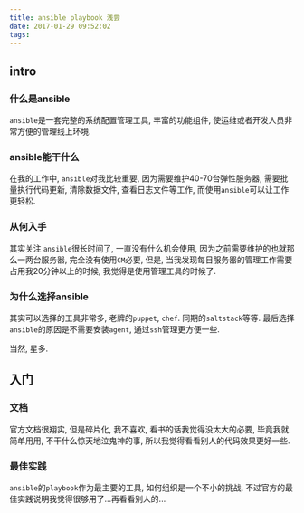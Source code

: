 ```yaml
---
title: ansible playbook 浅尝
date: 2017-01-29 09:52:02
tags:
---
```


## intro

### 什么是ansible
`ansible`是一套完整的系统配置管理工具, 丰富的功能组件, 使运维或者开发人员非常方便的管理线上环境.


### ansible能干什么
在我的工作中, `ansible`对我比较重要, 因为需要维护40-70台弹性服务器, 需要批量执行代码更新, 清除数据文件, 查看日志文件等工作, 而使用`ansible`可以让工作更轻松.

### 从何入手
其实关注 `ansible`很长时间了, 一直没有什么机会使用, 因为之前需要维护的也就那么一两台服务器, 完全没有使用`CM`必要, 但是, 当我发现每日服务器的管理工作需要占用我20分钟以上的时候, 我觉得是使用管理工具的时候了.

### 为什么选择ansible
其实可以选择的工具非常多, 老牌的`puppet`, `chef`. 同期的`saltstack`等等. 最后选择`ansible`的原因是不需要安装`agent`, 通过`ssh`管理更方便一些.

当然, 星多.

## 入门

### 文档
官方文档很翔实, 但是碎片化, 我不喜欢, 看书的话我觉得没太大的必要, 毕竟我就简单用用, 不干什么惊天地泣鬼神的事, 所以我觉得看看别人的代码效果更好一些.

### 最佳实践
`ansible`的`playbook`作为最主要的工具, 如何组织是一个不小的挑战, 不过官方的最佳实践说明我觉得很够用了...再看看别人的...

